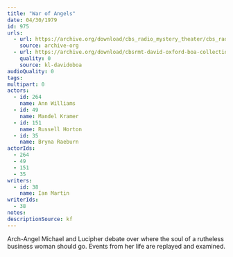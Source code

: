 ```yaml
---
title: "War of Angels"
date: 04/30/1979
id: 975
urls: 
  - url: https://archive.org/download/cbs_radio_mystery_theater/cbs_radio_mystery_theater-0951-1000.zip/cbs_radio_mystery_theater-0951-1000%2Fcbsrmt_0975_war_of_angels.mp3
    source: archive-org
  - url: https://archive.org/download/cbsrmt-david-oxford-boa-collection/CBSRMT-790430-0975-War-of-Angels-(128-44)_KQV-{BoA}.mp3
    quality: 0
    source: kl-davidoboa
audioQuality: 0
tags: 
multipart: 0
actors:  
  - id: 264
    name: Ann Williams  
  - id: 49
    name: Mandel Kramer  
  - id: 151
    name: Russell Horton  
  - id: 35
    name: Bryna Raeburn
actorIds:  
  - 264  
  - 49  
  - 151  
  - 35
writers:  
  - id: 38
    name: Ian Martin
writerIds:  
  - 38
notes: 
descriptionSource: kf
---
```

Arch-Angel Michael and Lucipher debate over where the soul of a rutheless business woman should go. Events from her life are replayed and examined.